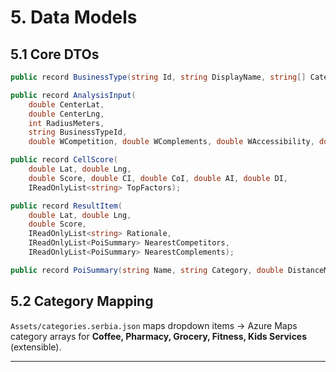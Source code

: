 # 5. Data Models

## 5.1 Core DTOs
```csharp
public record BusinessType(string Id, string DisplayName, string[] CategoryIds, string[] ComplementCategoryIds);

public record AnalysisInput(
    double CenterLat,
    double CenterLng,
    int RadiusMeters,
    string BusinessTypeId,
    double WCompetition, double WComplements, double WAccessibility, double WDemand);

public record CellScore(
    double Lat, double Lng,
    double Score, double CI, double CoI, double AI, double DI,
    IReadOnlyList<string> TopFactors);

public record ResultItem(
    double Lat, double Lng,
    double Score,
    IReadOnlyList<string> Rationale,
    IReadOnlyList<PoiSummary> NearestCompetitors,
    IReadOnlyList<PoiSummary> NearestComplements);

public record PoiSummary(string Name, string Category, double DistanceMeters, double Lat, double Lng);
```

## 5.2 Category Mapping
`Assets/categories.serbia.json` maps dropdown items → Azure Maps category arrays for **Coffee, Pharmacy, Grocery, Fitness, Kids Services** (extensible).

---
